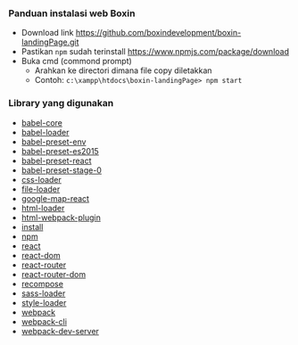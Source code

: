 ### Panduan instalasi web Boxin
- Download link https://github.com/boxindevelopment/boxin-landingPage.git
- Pastikan `npm` sudah terinstall https://www.npmjs.com/package/download
- Buka cmd (commond prompt)
  - Arahkan ke directori dimana file copy diletakkan 
  - Contoh: `c:\xampp\htdocs\boxin-landingPage> npm start`
  
### Library yang digunakan
- [babel-core](https://www.npmjs.com/package/babel-core)
- [babel-loader](https://www.npmjs.com/package/babel-loader)
- [babel-preset-env](https://www.npmjs.com/package/babel-preset-env)
- [babel-preset-es2015](https://www.npmjs.com/package/babel-preset-es2015)
- [babel-preset-react](https://www.npmjs.com/package/babel-preset-react)
- [babel-preset-stage-0](https://www.npmjs.com/package/babel-preset-stage-0)
- [css-loader](https://www.npmjs.com/package/css-loader)
- [file-loader](https://www.npmjs.com/package/file-loader)
- [google-map-react](https://www.npmjs.com/package/google-map-react)
- [html-loader](https://www.npmjs.com/package/html-loader)
- [html-webpack-plugin](https://www.npmjs.com/package/html-webpack-plugin)
- [install](https://www.npmjs.com/package/install)
- [npm](https://www.npmjs.com/package/npm)
- [react](https://www.npmjs.com/package/react)
- [react-dom](https://www.npmjs.com/package/react-dom)
- [react-router](https://www.npmjs.com/package/react-router)
- [react-router-dom](https://www.npmjs.com/package/react-router-dom)
- [recompose](https://www.npmjs.com/package/recompose)
- [sass-loader](https://www.npmjs.com/package/sass-loader)
- [style-loader](https://www.npmjs.com/package/style-loader)
- [webpack](https://www.npmjs.com/package/webpack)
- [webpack-cli](https://www.npmjs.com/package/webpack-cli)
- [webpack-dev-server](https://www.npmjs.com/package/webpack-dev-server)

